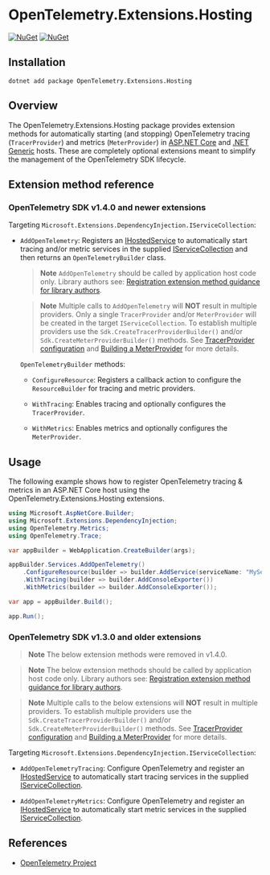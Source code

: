 # OpenTelemetry.Extensions.Hosting

[![NuGet](https://img.shields.io/nuget/v/OpenTelemetry.Extensions.Hosting.svg)](https://www.nuget.org/packages/OpenTelemetry.Extensions.Hosting)
[![NuGet](https://img.shields.io/nuget/dt/OpenTelemetry.Extensions.Hosting.svg)](https://www.nuget.org/packages/OpenTelemetry.Extensions.Hosting)

## Installation

```shell
dotnet add package OpenTelemetry.Extensions.Hosting
```

## Overview

The OpenTelemetry.Extensions.Hosting package provides extension methods for
automatically starting (and stopping) OpenTelemetry tracing (`TracerProvider`)
and metrics (`MeterProvider`) in [ASP.NET
 Core](https://learn.microsoft.com/aspnet/core/fundamentals/host/web-host) and
 [.NET Generic](https://learn.microsoft.com/dotnet/core/extensions/generic-host)
 hosts. These are completely optional extensions meant to simplify the
 management of the OpenTelemetry SDK lifecycle.

## Extension method reference

### OpenTelemetry SDK v1.4.0 and newer extensions

Targeting `Microsoft.Extensions.DependencyInjection.IServiceCollection`:

* `AddOpenTelemetry`: Registers an
  [IHostedService](https://learn.microsoft.com/dotnet/api/microsoft.extensions.hosting.ihostedservice)
  to automatically start tracing and/or metric services in the supplied
  [IServiceCollection](https://learn.microsoft.com/dotnet/api/microsoft.extensions.dependencyinjection.iservicecollection)
  and then returns an `OpenTelemetryBuilder` class.

  > **Note**
  > `AddOpenTelemetry` should be called by application host code only. Library
  authors see: [Registration extension method guidance for library
  authors](../../docs/trace/extending-the-sdk/README.md#registration-extension-method-guidance-for-library-authors).
  <!-- This comment is to make sure the two notes above and below are not merged
  -->
  > **Note**
  > Multiple calls to `AddOpenTelemetry` will **NOT** result in multiple
  providers. Only a single `TracerProvider` and/or `MeterProvider` will be
  created in the target `IServiceCollection`. To establish multiple providers
  use the `Sdk.CreateTracerProviderBuilder()` and/or
  `Sdk.CreateMeterProviderBuilder()` methods. See [TracerProvider
  configuration](../../docs/trace/customizing-the-sdk/README.md#tracerprovider-configuration)
  and [Building a
  MeterProvider](../../docs/metrics/customizing-the-sdk/README.md#building-a-meterprovider)
  for more details.

  `OpenTelemetryBuilder` methods:

  * `ConfigureResource`: Registers a callback action to configure the
  `ResourceBuilder` for tracing and metric providers.

  * `WithTracing`: Enables tracing and optionally configures the
  `TracerProvider`.

  * `WithMetrics`: Enables metrics and optionally configures the
  `MeterProvider`.

## Usage

The following example shows how to register OpenTelemetry tracing & metrics in
an ASP.NET Core host using the OpenTelemetry.Extensions.Hosting extensions.

```csharp
using Microsoft.AspNetCore.Builder;
using Microsoft.Extensions.DependencyInjection;
using OpenTelemetry.Metrics;
using OpenTelemetry.Trace;

var appBuilder = WebApplication.CreateBuilder(args);

appBuilder.Services.AddOpenTelemetry()
    .ConfigureResource(builder => builder.AddService(serviceName: "MyService"))
    .WithTracing(builder => builder.AddConsoleExporter())
    .WithMetrics(builder => builder.AddConsoleExporter());

var app = appBuilder.Build();

app.Run();
```

### OpenTelemetry SDK v1.3.0 and older extensions

> **Note**
> The below extension methods were removed in v1.4.0.

> **Note**
> The below extension methods should be called by application host code
only. Library authors see: [Registration extension method guidance for library
authors](../../docs/trace/extending-the-sdk/README.md#registration-extension-method-guidance-for-library-authors).
<!-- This comment is to make sure the two notes above and below are not merged -->
> **Note**
> Multiple calls to the below extensions will **NOT** result in multiple
providers. To establish multiple providers use the
`Sdk.CreateTracerProviderBuilder()` and/or `Sdk.CreateMeterProviderBuilder()`
methods. See [TracerProvider
configuration](../../docs/trace/customizing-the-sdk/README.md#tracerprovider-configuration)
and [Building a
MeterProvider](../../docs/metrics/customizing-the-sdk/README.md#building-a-meterprovider)
for more details.

Targeting `Microsoft.Extensions.DependencyInjection.IServiceCollection`:

* `AddOpenTelemetryTracing`: Configure OpenTelemetry and register an
  [IHostedService](https://learn.microsoft.com/dotnet/api/microsoft.extensions.hosting.ihostedservice)
  to automatically start tracing services in the supplied
  [IServiceCollection](https://learn.microsoft.com/dotnet/api/microsoft.extensions.dependencyinjection.iservicecollection).

* `AddOpenTelemetryMetrics`: Configure OpenTelemetry and register an
  [IHostedService](https://learn.microsoft.com/dotnet/api/microsoft.extensions.hosting.ihostedservice)
  to automatically start metric services in the supplied
  [IServiceCollection](https://learn.microsoft.com/dotnet/api/microsoft.extensions.dependencyinjection.iservicecollection).

## References

* [OpenTelemetry Project](https://opentelemetry.io/)
